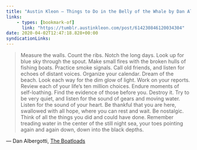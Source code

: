 ```yaml
---
title: "Austin Kleon — Things to Do in the Belly of the Whale by Dan Albergotti"
links:
    - types: [bookmark-of]
      link: "https://tumblr.austinkleon.com/post/614230846120034304"
date: 2020-04-02T12:47:18.828+00:00
syndicationLinks:
---
```


> Measure the walls. Count the ribs. Notch the long days.
> Look up for blue sky through the spout. Make small fires
> with the broken hulls of fishing boats. Practice smoke signals.
> Call old friends, and listen for echoes of distant voices.
> Organize your calendar. Dream of the beach. Look each way
> for the dim glow of light. Work on your reports. Review
> each of your life’s ten million choices. Endure moments
> of self-loathing. Find the evidence of those before you.
> Destroy it. Try to be very quiet, and listen for the sound
> of gears and moving water. Listen for the sound of your heart.
> Be thankful that you are here, swallowed with all hope,
> where you can rest and wait. Be nostalgic. Think of all
> the things you did and could have done. Remember
> treading water in the center of the still night sea, your toes
> pointing again and again down, down into the black depths.

— Dan Albergotti, [The Boatloads](https://amzn.to/3aD7D8y)
